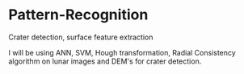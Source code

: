 # Pattern-Recognition
Crater detection, surface feature extraction

I will be using ANN, SVM, Hough transformation, Radial Consistency algorithm on lunar images and DEM's for crater detection.
